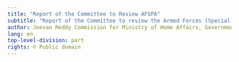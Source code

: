 ```yaml
---
title: "Report of the Committee to Review AFSPA"
subtitle: "Report of the Committee to review the Armed Forces (Special Powers) Act, 1958 (Reddy Report)"
author: Jeevan Reddy Commission for Ministry of Home Affairs, Government of India
lang: en
top-level-division: part
rights: © Public domain
---
```

